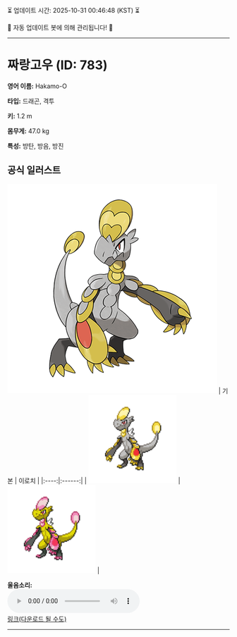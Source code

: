 
⏳ 업데이트 시간: 2025-10-31 00:46:48 (KST) ⏳

🤖 자동 업데이트 봇에 의해 관리됩니다! 🤖

---

# 짜랑고우 (ID: 783)
**영어 이름:** Hakamo-O

**타입:** 드래곤, 격투

**키:** 1.2 m

**몸무게:** 47.0 kg

**특성:** 방탄, 방음, 방진

## 공식 일러스트
![](https://raw.githubusercontent.com/PokeAPI/sprites/master/sprites/pokemon/other/official-artwork/783.png)
| 기본 | 이로치 |
|:----:|:------:|
| <img src="https://raw.githubusercontent.com/PokeAPI/sprites/master/sprites/pokemon/783.png" width="200"> | <img src="https://raw.githubusercontent.com/PokeAPI/sprites/master/sprites/pokemon/shiny/783.png" width="200"> |

**울음소리:**<br><audio controls src="https://raw.githubusercontent.com/PokeAPI/cries/main/cries/pokemon/latest/783.ogg"></audio><br> [링크(다운로드 될 수도)](https://raw.githubusercontent.com/PokeAPI/cries/main/cries/pokemon/latest/783.ogg)


---

